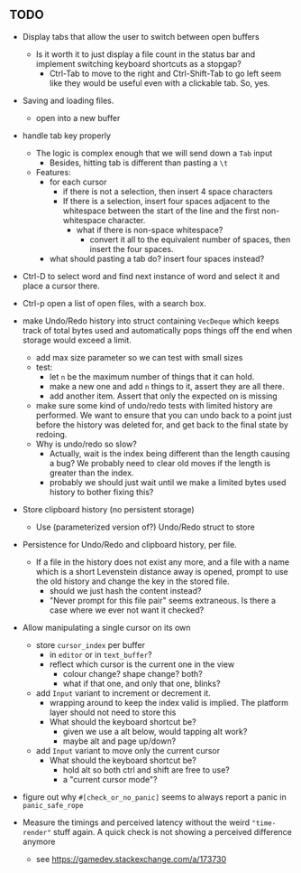 ## TODO

* Display tabs that allow the user to switch between open buffers
  * Is it worth it to just display a file count in the status bar and implement switching keyboard shortcuts as a stopgap?
    * Ctrl-Tab to move to the right and Ctrl-Shift-Tab to go left seem like they would be useful even with a clickable tab. So, yes.


* Saving and loading files.
  * open into a new buffer

* handle tab key properly
  * The logic is complex enough that we will send down a `Tab` input
    * Besides, hitting tab is different than pasting a `\t`
  * Features:
    * for each cursor
      * if there is not a selection, then insert 4 space characters
      * If there is a selection, insert four spaces adjacent to the whitespace between the start of the line and the first non-whitespace character.
        * what if there is non-space whitespace?
          * convert it all to the equivalent number of spaces, then insert the four spaces.
    * what should pasting a tab do? insert four spaces instead?


* Ctrl-D to select word and find next instance of word and select it and place a cursor there.

* Ctrl-p open a list of open files, with a search box.

* make Undo/Redo history into struct containing `VecDeque` which keeps track of total bytes used and automatically pops things off the end when storage would exceed a limit.
  * add max size parameter so we can test with small sizes
  * test:
    * let `n` be the maximum number of things that it can hold.
    * make a new one and add `n` things to it, assert they are all there.
    * add another item. Assert that only the expected on is missing
  * make sure some kind of undo/redo tests with limited history are performed. We want to ensure that you can undo back to a point just before the history was deleted for, and get back to the final state by redoing.
  * Why is undo/redo so slow?
    * Actually, wait is the index being different than the length causing a bug? We probably need to clear old moves if the length is greater than the index.
    * probably we should just wait until we make a limited bytes used history to bother fixing this?

* Store clipboard history (no persistent storage)
  * Use (parameterized version of?) Undo/Redo struct to store

* Persistence for Undo/Redo and clipboard history, per file.
  * If a file in the history does not exist any more, and a file with a name which is a short Levenstein distance away is opened, prompt to use the old history and change the key in the stored file.
    * should we just hash the content instead?
    * "Never prompt for this file pair" seems extraneous. Is there a case where we ever not want it checked?

* Allow manipulating a single cursor on its own
  * store `cursor_index` per buffer
    * in `editor` or in `text_buffer`?
    * reflect which cursor is the current one in the view
      * colour change? shape change? both?
      * what if that one, and only that one, blinks?
  * add `Input` variant to increment or decrement it.
    * wrapping around to keep the index valid is implied. The platform layer should not need to store this
    * What should the keyboard shortcut be?
      * given we use a alt below, would tapping alt work?
      * maybe alt and page up/down?
  * add `Input` variant to move only the current cursor
    * What should the keyboard shortcut be?
      * hold alt so both ctrl and shift are free to use?
      * a "current cursor mode"?

* figure out why `#[check_or_no_panic]` seems to always report a panic in `panic_safe_rope`

* Measure the timings and perceived latency without the weird `"time-render"` stuff again. A quick check is not showing a perceived difference anymore
  * see https://gamedev.stackexchange.com/a/173730
